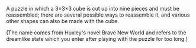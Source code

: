 A puzzle in which a 3×3×3 cube is cut up into nine pieces and must be
reassembled; there are several possible ways to reassemble it, and
various other shapes can also be made with the cube.

(The name comes from Huxley's novel Brave New World and refers to the
dreamlike state which you enter after playing with the puzzle for too
long.)
